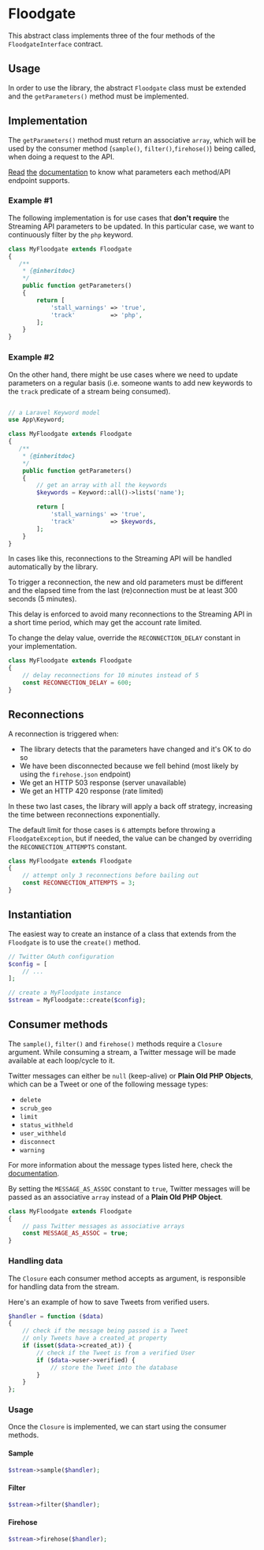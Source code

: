 # Floodgate
This abstract class implements three of the four methods of the `FloodgateInterface` contract.

## Usage
In order to use the library, the abstract `Floodgate` class must be extended and the `getParameters()` method must be implemented.

## Implementation
The `getParameters()` method must return an associative `array`, which will be used by the consumer method (`sample()`, `filter()`,`firehose()`) being called, when doing a request to the API.

[Read](https://dev.twitter.com/streaming/reference/get/statuses/sample) [the](https://dev.twitter.com/streaming/reference/post/statuses/filter) [documentation](https://dev.twitter.com/streaming/reference/get/statuses/firehose) to know what parameters each method/API endpoint supports.

### Example #1
The following implementation is for use cases that **don't require** the Streaming API parameters to be updated. In this particular case, we want to continuously filter by the `php` keyword.

```php
class MyFloodgate extends Floodgate
{
   /**
    * {@inheritdoc}
    */
    public function getParameters()
    {
        return [
            'stall_warnings' => 'true',
            'track'          => 'php',
        ];
    }
}

```

### Example #2
On the other hand, there might be use cases where we need to update parameters on a regular basis (i.e. someone wants to add new keywords to the `track` predicate of a stream being consumed).

```php

// a Laravel Keyword model
use App\Keyword;

class MyFloodgate extends Floodgate
{
   /**
    * {@inheritdoc}
    */
    public function getParameters()
    {
        // get an array with all the keywords
        $keywords = Keyword::all()->lists('name');

        return [
            'stall_warnings' => 'true',
            'track'          => $keywords,
        ];
    }
}

```

In cases like this, reconnections to the Streaming API will be handled automatically by the library. 

To trigger a reconnection, the new and old parameters must be different and the elapsed time from the last (re)connection must be at least 300 seconds (5 minutes).

This delay is enforced to avoid many reconnections to the Streaming API in a short time period, which may get the account rate limited.

To change the delay value, override the `RECONNECTION_DELAY` constant in your implementation.

```php
class MyFloodgate extends Floodgate
{
    // delay reconnections for 10 minutes instead of 5
    const RECONNECTION_DELAY = 600;
}

```

## Reconnections
A reconnection is triggered when:

- The library detects that the parameters have changed and it's OK to do so
- We have been disconnected because we fell behind (most likely by using the `firehose.json` endpoint)
- We get an HTTP 503 response (server unavailable)
- We get an HTTP 420 response (rate limited)

In these two last cases, the library will apply a back off strategy, increasing the time between reconnections exponentially.

The default limit for those cases is `6` attempts before throwing a `FloodgateException`, but if needed, the value can be changed by overriding the `RECONNECTION_ATTEMPTS` constant.

```php
class MyFloodgate extends Floodgate
{
    // attempt only 3 reconnections before bailing out
    const RECONNECTION_ATTEMPTS = 3;
}

```

## Instantiation
The easiest way to create an instance of a class that extends from the `Floodgate` is to use the `create()` method.

```php
// Twitter OAuth configuration
$config = [
    // ...
];

// create a MyFloodgate instance
$stream = MyFloodgate::create($config);
```

## Consumer methods
The `sample()`, `filter()` and `firehose()` methods require a `Closure` argument. While consuming a stream, a Twitter message will be made available at each loop/cycle to it.

Twitter messages can either be `null` (keep-alive) or **Plain Old PHP Objects**, which can be a Tweet or one of the following message types:

- `delete`
- `scrub_geo`
- `limit`
- `status_withheld`
- `user_withheld`
- `disconnect`
- `warning`

For more information about the message types listed here, check the [documentation](https://dev.twitter.com/streaming/overview/messages-types).

By setting the `MESSAGE_AS_ASSOC` constant to `true`, Twitter messages will be passed as an associative `array` instead of a **Plain Old PHP Object**.

```php
class MyFloodgate extends Floodgate
{
    // pass Twitter messages as associative arrays
    const MESSAGE_AS_ASSOC = true;
}

```

### Handling data
The `Closure` each consumer method accepts as argument, is responsible for handling data from the stream.

Here's an example of how to save Tweets from verified users.
```php
$handler = function ($data) 
{
    // check if the message being passed is a Tweet
    // only Tweets have a created_at property
    if (isset($data->created_at)) {
        // check if the Tweet is from a verified User
        if ($data->user->verified) {
            // store the Tweet into the database
        }
    }
};
```

### Usage
Once the `Closure` is implemented, we can start using the consumer methods.

#### Sample
```php
$stream->sample($handler);
```

#### Filter
```php
$stream->filter($handler);
```

#### Firehose
```php
$stream->firehose($handler);
```
